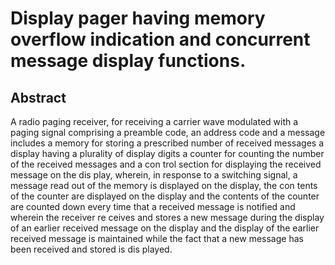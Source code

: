 # Display pager having memory overflow indication and concurrent message display functions.

## Abstract
A radio paging receiver, for receiving a carrier wave modulated with a paging signal comprising a preamble code, an address code and a message includes a memory for storing a prescribed number of received messages a display having a plurality of display digits a counter for counting the number of the received messages and a con trol section for displaying the received message on the dis play, wherein, in response to a switching signal, a message read out of the memory is displayed on the display, the con tents of the counter are displayed on the display and the contents of the counter are counted down every time that a received message is notified and wherein the receiver re ceives and stores a new message during the display of an earlier received message on the display and the display of the earlier received message is maintained while the fact that a new message has been received and stored is dis played.